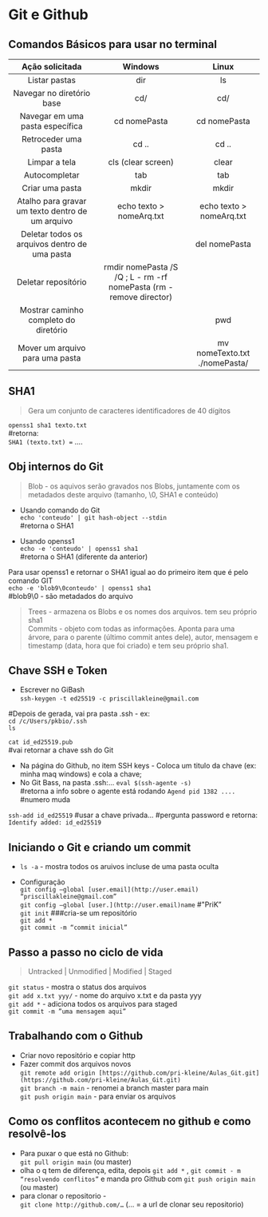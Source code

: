 # Git e Github

## Comandos Básicos para usar no terminal

Ação solicitada | Windows | Linux
:--------------:|:-------:|:----:
Listar pastas | dir | ls |
Navegar no diretório base | cd/ | cd/ |
Navegar em uma pasta específica | cd nomePasta | cd nomePasta 
Retroceder uma pasta | cd .. | cd ..
Limpar a tela | cls (clear screen) | clear
Autocompletar | tab | tab
Criar uma pasta | mkdir | mkdir
Atalho para gravar um texto dentro de um arquivo | echo texto > nomeArq.txt | echo texto > nomeArq.txt
Deletar todos os arquivos dentro de uma pasta |    | del nomePasta
Deletar reposítório | rmdir nomePasta /S /Q ; L - rm -rf nomePasta (rm -remove director)
Mostrar caminho completo do diretório |    | pwd
Mover um arquivo para uma pasta |    | mv nomeTexto.txt ./nomePasta/


## SHA1

>Gera um conjunto de caracteres identificadores de 40 dígitos

`openss1 sha1 texto.txt`   
    #retorna:   
`SHA1 (texto.txt) =` ....   


## Obj internos do Git
>Blob - os aquivos serão gravados nos Blobs, juntamente com os metadados deste arquivo (tamanho, \0, SHA1 e conteúdo)

* Usando comando do Git   
`echo 'conteudo' | git hash-object --stdin`   
    #retorna o SHA1   

* Usando openss1   
`echo -e 'conteudo' | openss1 sha1`   
    #retorna o SHA1 (diferente da anterior)

Para usar openss1 e retornar o SHA1 igual ao do primeiro item que é pelo comando GIT   
`echo -e 'blob9\0conteudo' | openss1 sha1`   
    #blob9\0 - são metadados do arquivo

>Trees - armazena os Blobs e os nomes dos arquivos. tem seu próprio sha1   
>Commits - objeto com todas as informações. Aponta para uma árvore, para o  parente (último commit antes dele), autor, mensagem e timestamp (data, hora que foi criado) e tem seu próprio sha1.   


## Chave SSH e Token

- Escrever no GiBash   
`ssh-keygen -t ed25519 -c priscillakleine@gmail.com`   
    
#Depois de gerada, vai pra pasta .ssh - ex:   
`cd /c/Users/pkbio/.ssh`   
`ls`   
    
`cat id_ed25519.pub`   
    #vai retornar a chave ssh do Git

- Na página do Github, no item SSH keys - Coloca um titulo da chave (ex: minha maq windows) e cola a chave;
- No Git Bass, na pasta .ssh:...
`eval $(ssh-agente -s)`   
    #retorna a info sobre o agente está rodando
    `Agend pid 1382 .... ` #numero muda

`ssh-add id_ed25519` #usar a chave privada...
    #pergunta password e retorna:   
`Identify added: id_ed25519`


## Iniciando o Git e criando um commit

- `ls -a` - mostra todos os aruivos incluse de uma pasta oculta

- Configuração   
`git config —global [user.email](http://user.email) “priscillakleine@gmail.com”`   
`git config —global [user.](http://user.email)name` #"PriK”   
`git init` ###cria-se um repositório   
`git add *`   
`git commit -m “commit inicial”`   


## Passo a passo no ciclo de vida

>Untracked | Unmodified | Modified | Staged

`git status` - mostra o status dos arquivos   
`git add x.txt yyy/` - nome do arquivo x.txt e da pasta yyy   
`git add *` - adiciona todos os arquivos para staged   
`git commit -m ”uma mensagem aqui”`   


## Trabalhando com o Github

- Criar novo repositório e copiar http   
- Fazer commit dos arquivos novos   
`git remote add origin [https://github.com/pri-kleine/Aulas_Git.git](https://github.com/pri-kleine/Aulas_Git.git)`   
`git branch -m main` - renomei a branch master para main   
`git push origin main` - para enviar os arquivos   


## Como os conflitos acontecem no github e como resolvê-los

- Para puxar o que está no Github:   
    `git pull origin main` (ou master)   
- olha o q tem de diferença, edita, depois `git add *` , `git commit - m “resolvendo conflitos”` e manda pro Github com `git push origin main` (ou master)   
- para clonar o repositorio -    
    `git clone http://github.com/…` (... = a url de clonar seu repositorio)